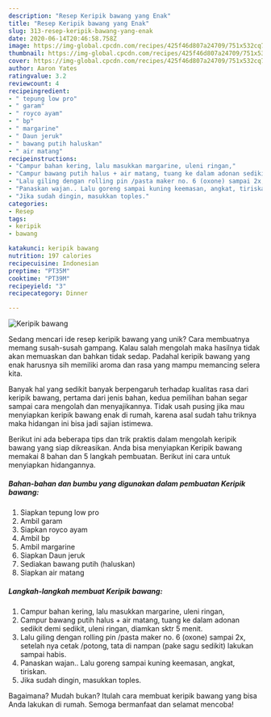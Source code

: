 ```yaml
---
description: "Resep Keripik bawang yang Enak"
title: "Resep Keripik bawang yang Enak"
slug: 313-resep-keripik-bawang-yang-enak
date: 2020-06-14T20:46:58.758Z
image: https://img-global.cpcdn.com/recipes/425f46d807a24709/751x532cq70/keripik-bawang-foto-resep-utama.jpg
thumbnail: https://img-global.cpcdn.com/recipes/425f46d807a24709/751x532cq70/keripik-bawang-foto-resep-utama.jpg
cover: https://img-global.cpcdn.com/recipes/425f46d807a24709/751x532cq70/keripik-bawang-foto-resep-utama.jpg
author: Aaron Yates
ratingvalue: 3.2
reviewcount: 4
recipeingredient:
- " tepung low pro"
- " garam"
- " royco ayam"
- " bp"
- " margarine"
- " Daun jeruk"
- " bawang putih haluskan"
- " air matang"
recipeinstructions:
- "Campur bahan kering, lalu masukkan margarine, uleni ringan,"
- "Campur bawang putih halus + air matang, tuang ke dalam adonan sedikit demi sedikit, uleni ringan, diamkan sktr 5 menit."
- "Lalu giling dengan rolling pin /pasta maker no. 6 (oxone) sampai 2x, setelah nya cetak /potong, tata di nampan (pake sagu sedikit) lakukan sampai habis."
- "Panaskan wajan.. Lalu goreng sampai kuning keemasan, angkat, tiriskan."
- "Jika sudah dingin, masukkan toples."
categories:
- Resep
tags:
- keripik
- bawang

katakunci: keripik bawang 
nutrition: 197 calories
recipecuisine: Indonesian
preptime: "PT35M"
cooktime: "PT39M"
recipeyield: "3"
recipecategory: Dinner

---
```



![Keripik bawang](https://img-global.cpcdn.com/recipes/425f46d807a24709/751x532cq70/keripik-bawang-foto-resep-utama.jpg)

Sedang mencari ide resep keripik bawang yang unik? Cara membuatnya memang susah-susah gampang. Kalau salah mengolah maka hasilnya tidak akan memuaskan dan bahkan tidak sedap. Padahal keripik bawang yang enak harusnya sih memiliki aroma dan rasa yang mampu memancing selera kita.



Banyak hal yang sedikit banyak berpengaruh terhadap kualitas rasa dari keripik bawang, pertama dari jenis bahan, kedua pemilihan bahan segar sampai cara mengolah dan menyajikannya. Tidak usah pusing jika mau menyiapkan keripik bawang enak di rumah, karena asal sudah tahu triknya maka hidangan ini bisa jadi sajian istimewa.


Berikut ini ada beberapa tips dan trik praktis dalam mengolah keripik bawang yang siap dikreasikan. Anda bisa menyiapkan Keripik bawang memakai 8 bahan dan 5 langkah pembuatan. Berikut ini cara untuk menyiapkan hidangannya.

<!--inarticleads1-->

##### Bahan-bahan dan bumbu yang digunakan dalam pembuatan Keripik bawang:

1. Siapkan  tepung low pro
1. Ambil  garam
1. Siapkan  royco ayam
1. Ambil  bp
1. Ambil  margarine
1. Siapkan  Daun jeruk
1. Sediakan  bawang putih (haluskan)
1. Siapkan  air matang




<!--inarticleads2-->

##### Langkah-langkah membuat Keripik bawang:

1. Campur bahan kering, lalu masukkan margarine, uleni ringan,
1. Campur bawang putih halus + air matang, tuang ke dalam adonan sedikit demi sedikit, uleni ringan, diamkan sktr 5 menit.
1. Lalu giling dengan rolling pin /pasta maker no. 6 (oxone) sampai 2x, setelah nya cetak /potong, tata di nampan (pake sagu sedikit) lakukan sampai habis.
1. Panaskan wajan.. Lalu goreng sampai kuning keemasan, angkat, tiriskan.
1. Jika sudah dingin, masukkan toples.




Bagaimana? Mudah bukan? Itulah cara membuat keripik bawang yang bisa Anda lakukan di rumah. Semoga bermanfaat dan selamat mencoba!
